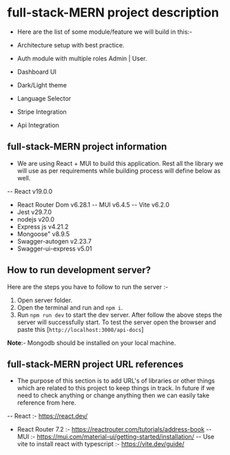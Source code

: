 
# full-stack-MERN project description
- Here are the list of some module/feature we will build in this:- 

- Architecture setup with best practice.
- Auth module with multiple roles Admin | User.
- Dashboard UI
- Dark/Light theme
- Language Selector
- Stripe Integration
- Api Integration


## full-stack-MERN project information
- We are using React + MUI to build this application. Rest all the library we will use as per requirements while building process will define below as well. 

-- React v19.0.0 
- React Router Dom v6.28.1
-- MUI v6.4.5
-- Vite v6.2.0
- Jest v29.7.0
- nodejs v20.0
- Express js v4.21.2
- Mongoose" v8.9.5
- Swagger-autogen v2.23.7
- Swagger-ui-express v5.01

## How to run development server?
Here are the steps you have to follow to run the server :-
1. Open server folder.
2. Open the terminal and run and `npm i`.
3. Run `npm run dev` to start the dev server.
After follow the above steps the server will successfully start. To test the server open the browser and paste this [`http://localhost:3000/api-docs`]

**Note**:- Mongodb should be installed on your local machine. 


## full-stack-MERN project URL references 
- The purpose of this section is to add URL's of libraries or other things which are related to this project to keep things in track. In future if we need to check anything or change anything then we can easily take reference from here.

-- React :- https://react.dev/
- React Router 7.2 :- https://reactrouter.com/tutorials/address-book
-- MUI :- https://mui.com/material-ui/getting-started/installation/ 
-- Use vite to install react with typescript :- https://vite.dev/guide/
